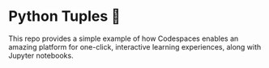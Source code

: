 # Python Tuples 🐍

This repo provides a simple example of how Codespaces enables an amazing platform for one-click, interactive learning experiences, along with Jupyter notebooks.
